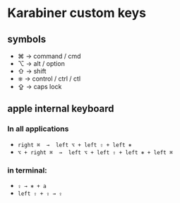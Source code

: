 # Karabiner custom keys

## symbols
- ⌘ → command / cmd
- ⌥ → alt / option
- ⇧ → shift
- ⎈ → control / ctrl / ctl
- ⇪ → caps lock

## apple internal keyboard

### In all applications
- `right ⌘  →  left ⌥ + left ⇧ + left ⎈`
- `⌥ + right ⌘  →  left ⌥ + left ⇧ + left ⎈ + left ⌘ `

### in terminal:
- `⇪ → ⎈ + a`
- `left ⇧ + ⇪ → ⇪`

